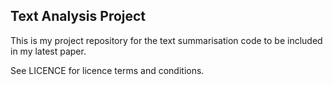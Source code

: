 ## Text Analysis Project

This is my project repository for the text summarisation code to be included in
my latest paper.

See LICENCE for licence terms and conditions.


